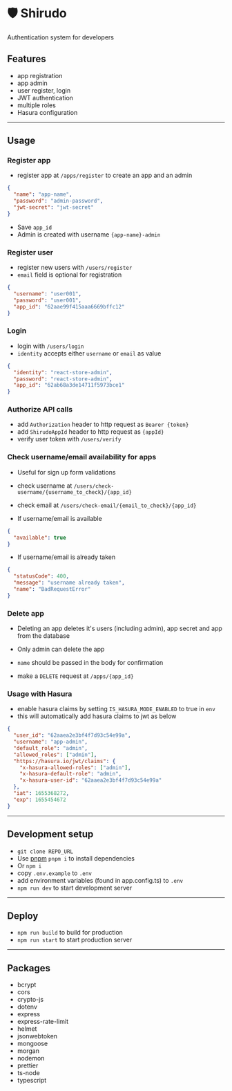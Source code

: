# 🛡️ Shirudo

Authentication system for developers

## Features

- app registration
- app admin
- user register, login
- JWT authentication
- multiple roles
- Hasura configuration

---

## Usage

### Register app

- register app at `/apps/register` to create an app and an admin

```json
{
  "name": "app-name",
  "password": "admin-password",
  "jwt-secret": "jwt-secret"
}
```

- Save `app_id`
- Admin is created with username `{app-name}-admin`

### Register user

- register new users with `/users/register`
- `email` field is optional for registration

```json
{
  "username": "user001",
  "password": "user001",
  "app_id": "62aae99f415aaa6669bffc12"
}
```

### Login

- login with `/users/login`
- `identity` accepts either `username` or `email` as value

```json
{
  "identity": "react-store-admin",
  "password": "react-store-admin",
  "app_id": "62ab68a3de14711f5973bce1"
}
```

### Authorize API calls

- add `Authorization` header to http request as `Bearer {token}`
- add `ShirudoAppId` header to http request as `{appId}`
- verify user token with `/users/verify`

### Check username/email availability for apps

- Useful for sign up form validations

- check username at `/users/check-username/{username_to_check}/{app_id}`
- check email at `/users/check-email/{email_to_check}/{app_id}`

- If username/email is available

```json
{
  "available": true
}
```

- If username/email is already taken

```json
{
  "statusCode": 400,
  "message": "username already taken",
  "name": "BadRequestError"
}
```

### Delete app

- Deleting an app deletes it's users (including admin), app secret and app from
  the database
- Only admin can delete the app
- `name` should be passed in the body for confirmation

- make a `DELETE` request at `/apps/{app_id}`

### Usage with Hasura

- enable hasura claims by setting `IS_HASURA_MODE_ENABLED` to true in `env`
- this will automatically add hasura claims to jwt as below

```json
{
  "user_id": "62aaea2e3bf4f7d93c54e99a",
  "username": "app-admin",
  "default_role": "admin",
  "allowed_roles": ["admin"],
  "https://hasura.io/jwt/claims": {
    "x-hasura-allowed-roles": ["admin"],
    "x-hasura-default-role": "admin",
    "x-hasura-user-id": "62aaea2e3bf4f7d93c54e99a"
  },
  "iat": 1655368272,
  "exp": 1655454672
}
```

---

## Development setup

- `git clone REPO_URL`
- Use <a href="https://pnpm.io" target="_blank">pnpm</a> `pnpm i` to install dependencies
- Or `npm i`
- copy `.env.example` to `.env`
- add environment variables (found in app.config.ts) to `.env`
- `npm run dev` to start development server

---

## Deploy

- `npm run build` to build for production
- `npm run start` to start production server

---

## Packages

- bcrypt
- cors
- crypto-js
- dotenv
- express
- express-rate-limit
- helmet
- jsonwebtoken
- mongoose
- morgan
- nodemon
- prettier
- ts-node
- typescript
